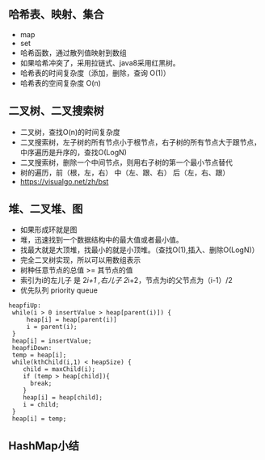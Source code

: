 ## 哈希表、映射、集合
  * map
  * set
  * 哈希函数，通过散列值映射到数组
  * 如果哈希冲突了，采用拉链式、java8采用红黑树。
  * 哈希表的时间复杂度（添加，删除，查询 O(1)）
  * 哈希表的空间复杂度 O(n)
## 二叉树、二叉搜索树
  * 二叉树，查找O(n)的时间复杂度
  * 二叉搜索树，左子树的所有节点小于根节点，右子树的所有节点大于跟节点，中序遍历是升序的，查找O(LogN)
  * 二叉搜索树，删除一个中间节点，则用右子树的第一个最小节点替代
  * 树的遍历，前（根，左，右） 中（左、跟、右） 后（左，右、跟）
  * https://visualgo.net/zh/bst
## 堆、二叉堆、图
  * 如果形成环就是图
  * 堆，迅速找到一个数据结构中的最大值或者最小值。
  * 找最大就是大顶堆，找最小的就是小顶堆。（查找O(1),插入、删除O(LogN)）
  * 完全二叉树实现，所以可以用数组表示
  * 树种任意节点的总值 >= 其节点的值
  * 索引为i的左儿子 是 2*i+1 ,右儿子 2*i+2，节点为i的父节点为（i-1）/2
  * 优先队列 priority queue
  ```
  heapfiUp:
   while(i > 0 insertValue > heap[parent(i)]) {
       heap[i] = heap[parent(i)]
       i = parent(i);
   }
   heap[i] = insertValue;
   heapfiDown:
   temp = heap[i];
   while(kthChild(i,1) < heapSize) {
      child = maxChild(i);
      if (temp > heap[child]){
        break;
      }
      heap[i] = heap[child];
      i = child;
   }
   heap[i] = temp;
  ```
## HashMap小结

